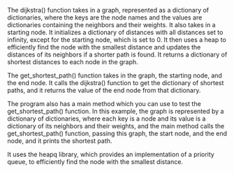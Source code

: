 The dijkstra() function takes in a graph, represented as a dictionary of dictionaries, where the keys are the node names and the values are dictionaries containing the neighbors and their weights. It also takes in a starting node. It initializes a dictionary of distances with all distances set to infinity, except for the starting node, which is set to 0. It then uses a heap to efficiently find the node with the smallest distance and updates the distances of its neighbors if a shorter path is found. It returns a dictionary of shortest distances to each node in the graph.

The get_shortest_path() function takes in the graph, the starting node, and the end node. It calls the dijkstra() function to get the dictionary of shortest paths, and it returns the value of the end node from that dictionary.

The program also has a main method which you can use to test the get_shortest_path() function. In this example, the graph is represented by a dictionary of dictionaries, where each key is a node and its value is a dictionary of its neighbors and their weights, and the main method calls the get_shortest_path() function, passing this graph, the start node, and the end node, and it prints the shortest path.

It uses the heapq library, which provides an implementation of a priority queue, to efficiently find the node with the smallest distance.